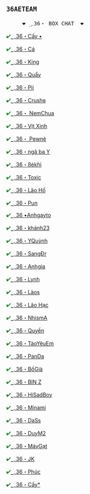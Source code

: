 <html>
<head>
</head>
<body>
<b><big><pre>36AETEAM</pre></big></b>
<p>
<pre>
     ❤ ؄36・ BOX CHAT  ❤
</pre>
</p>
<tr>
  <td><p style="color:green">&#10004;<a href="./">؄36・Cấy •</p></a></td>
  <td><p style="color:green">&#10004;<a href="./">؄36・Cá </p></a></td>
  <td><p style="color:green">&#10004;<a href="./">؄36・King</p></a></td>
  <td><p style="color:green">&#10004;<a href="./">؄36・Quẩy</p></a></td>
  <td><p style="color:green">&#10004;<a href="./">؄36・Pii</p></a></td>
  <td><p style="color:green">&#10004;<a href="./">؄36・Crushɞ</p></a></td>
</tr>
<tr>
  <td><p style="color:green">&#10004;<a href="./">؄36・  NemChua</p></a></td>
  <td><p style="color:green">&#10004;<a href="./">؄36・Vịt Xinh</p></a></td>
  <td><p style="color:green">&#10004;<a href="https://www.facebook.com/profile.php?id=100028772657210">؄36・ Pewnè</p></a></td>
  <td><p style="color:green">&#10004;<a href="./">؄36・ngã ba Y</p></a></td>
  <td><p style="color:green">&#10004;<a href="./">؄36・ßékɦỉ</p></a></td>
  <td><p style="color:green">&#10004;<a href="./">؄36・Toxic</p></a></td>
</tr>
<tr>
  <td><p style="color:green">&#10004;<a href="./">؄36・Lão Hổ</p></a></td>
  <td><p style="color:green">&#10004;<a href="./">؄36・Pun</p></a></td>
  <td><p style="color:green">&#10004;<a href="./">؄36 •Anhgayto</p></a></td>
  <td><p style="color:green">&#10004;<a href="./">؄36・khánh23</p></a></td>
  <td><p style="color:green">&#10004;<a href="./">؄36・YQuỳnh</p></a></td>
  <td><p style="color:green">&#10004;<a href="./">؄36・SangĐr</p></a></td>
</tr>
<tr>
  <td><p style="color:green">&#10004;<a href="./">؄36・Anhgia</p></a></td>
  <td><p style="color:green">&#10004;<a href="./">؄36・Lynh</p></a></td>
  <td><p style="color:green">&#10004;<a href="./">؄36・Làos</p></a></td>
  <td><p style="color:green">&#10004;<a href="./">؄36・Lão Hạc</p></a></td>
  <td><p style="color:green">&#10004;<a href="./">؄36・NhismA</p></a></td>
  <td><p style="color:green">&#10004;<a href="./">؄36・Quyền</p></a></td>
</tr>
<tr>
  <td><p style="color:green">&#10004;<a href="./">؄36・TàoYêuEm</p></a></td>
  <td><p style="color:green">&#10004;<a href="./">؄36・PanDa</p></a></td>
  <td><p style="color:green">&#10004;<a href="./">؄36・BốGià</p></a></td>
  <td><p style="color:green">&#10004;<a href="./">؄36・BIN Z</p></a></td>
  <td><p style="color:green">&#10004;<a href="./">؄36・HiSadBoy</p></a></td>
  <td><p style="color:green">&#10004;<a href="./">؄36・Minami</p></a></td>
</tr>       
<tr>
  <td><p style="color:green">&#10004;<a href="./">؄36・DaSs</p></a></td>
  <td><p style="color:green">&#10004;<a href="./">؄36・DuyM2</p></a></td>
  <td><p style="color:green">&#10004;<a href="./">؄36・MáyGạt</p></a></td>
  <td><p style="color:green">&#10004;<a href="./">؄36・JK</p></a></td>
  <td><p style="color:green">&#10004;<a href="./">؄36・Phúc</p></a></td>
  <td><p style="color:green">&#10004;<a href="./">؄36・Cấy*</p></a></td>
</tr>
</table>
</body>
</html>

